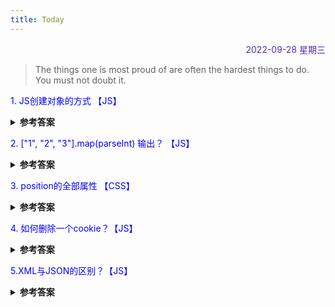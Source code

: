 ```yaml
---
title: Today
---
```


<div align="right" style="color:#512DA8">2022-09-28 星期三</div>

> The things one is most proud of are often the hardest things to do. You must not doubt it.

<p style="color:blue">1. JS创建对象的方式 【JS】</p>
<details>
<summary><b>参考答案</b></summary>
<p>

1. 通过 Object()方法来创建 `let obj = new Object({a:1})`
2. 通过字面量创建对象 `let obj ={a:1}`
3. 通过自定义函数创建对象

```javascript
function Image(width,height){
    this.width=width;
    this.height=height;
    this.content=function{
    console.log("图片的高是"+this.height+"宽是"+this.width);
    }
  }
 var image=new Image("300px","300px");
 image.content();

```

4. 通过工厂模式创建对象

```javascript
function createPerson(name, age, gender) {
  //创建一个新的对象
  var obj = new Object()
  //向对象中添加属性
  obj.name = name
  obj.age = age
  obj.gender = gender
  obj.sayName = function () {
    alert(this.name)
  }
  return obj
}
```

5. 通过原型模式
```javascript
function Person(){};
Person.prototype.name="Mary";
Person.prototype.age=18;
Person.prototype.job="teacher";
Person.prototype.sayName=function (){
    alert(this.name);
}
var person1=new Person(); 
person1.sayName();   //Mary-来自原型

var person2= new Person(); 
person2.sayName();   //Mary-来自原型
```

</p>
</details>

<p style="color:blue">2. ["1", "2", "3"].map(parseInt) 输出？ 【JS】</p>
<details>
<summary><b>参考答案</b></summary>
<p>

[1,NaN,NaN]
解析：

1. map 函数的 callback 参数：自动传入三个参数
   currentValue（当前被传递的元素）
   index（当前被传递的元素的索引）
   array（调用 map 方法的数组）

2. parseInt 方法接收两个参数
   第三个参数["1", "2", "3"]将被忽略。

parseInt 的第二个参数为 0 时，作为十进制数字的字符串解析；  
parseInt 的第二个参数为 1 时，解析结果为 NaN；  
parseInt 的第二个参数在 2—36 之间时，如果第一个参数（除空白以外），不属于指定进制下的字符，解析结果为 NaN。 
parseInt("3", 2)执行时，由于"3"不属于二进制字符，解析结果为 NaN。 

</p>
</details>

<p style="color:blue">3. position的全部属性 【CSS】</p>
<details>
<summary><b>参考答案</b></summary>
<p>

|值|	描述|
|-|-|
|absolute|	生成绝对定位的元素，相对于 static 定位以外的第一个父元素进行定位。 元素的位置通过 "left", "top", "right" 以及 "bottom" 属性进行规定。|  
|fixed|	生成绝对定位的元素，相对于浏览器窗口进行定位。 元素的位置通过 "left", "top", "right" 以及 "bottom" 属性进行规定。|  
|relative	|生成相对定位的元素，相对于其正常位置进行定位。 因此，"left:20" 会向元素的 left 位置添加 20 像素。|
|sticky|	CSS3 新增，粘性定位，相对于最近的一个拥有“滚动机制”的祖先上（当该祖先的overflow 是 hidden, scroll, auto 或 overlay时，即不是 visible 时）。 它的行为就像 position:relative 而当页面滚动超出目标区域时，它的表现就像 position:fixed，它会固定在目标位置。|
|static	|默认值。没有定位，元素出现在正常的流中 （忽略 left、top、right、bottom 或者 z-index 声明）。|
|inherit|	规定应该从父元素继承 position 属性的值。|

</p>
</details>

<p style="color:blue">4. 如何删除一个cookie？【JS】 </p>

<details>
<summary><b>参考答案</b></summary>
<p>

Cookie并不提供修改、删除操作。如果要修改某个Cookie，只需要新建一个同名的Cookie来覆盖原来Cookie。  

1. 如果没有显示设置cooke过期时间，cookie不会存入本地硬盘，仅存留于内存中。  
当我们关闭浏览器的时候，cookie会自动删除，生命周期无需我们操控。

2. 删除Cookie的代码示例
```javascript
//取cookies     
function getCookie(name){
  let arr = document.cookie.match(new RegExp("(^| )" + name + "=([^;]*)(;|$)"));
  if (arr != null) return unescape(arr[2]); 
  return null;
}
//删除cookie
function delCookie(name){
  var exp = new Date();
  exp.setTime(exp.getTime() - 1);
  var cval = getCookie(name);
  if (cval != null) 
    document.cookie = name + "=" + cval + ";expires=" + exp.toGMTString()+";path=/";
}
delCookie("name");
document.cookie;
```

3. 使用三方库`js-cookie`->`Cookies.remove('name', { path: '' })`

</p>
</details>

<p style="color:blue">5.XML与JSON的区别？【JS】 </p>

<details>
<summary><b>参考答案</b></summary>
<p>

xml和json都是数据传输的载体，并且具有跨平台跨语言的特性，区别如下： 
1. 数据体积方面。JSON 相对于 XML 来讲，数据的体积小，传递的速度更快些。
2. 数据交互方面。JSON 与 JavaScript 的交互更加方便，更容易解析处理，更好的数据交互。
3. 数据描述方面。JSON 对数据的描述性比 XML 较差。
4. 传输速度方面。JSON 的速度要远远快于 XML。

</p>
</details>
